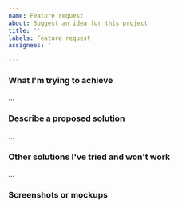 ```yaml
---
name: Feature request
about: Suggest an idea for this project
title: ''
labels: Feature request
assignees: ''

---
```


### What I'm trying to achieve
…

### Describe a proposed solution
...

### Other solutions I've tried and won't work
…

### Screenshots or mockups
<!-- Please provide any illustrations that could help others understand the problem or the proposed solution. -->